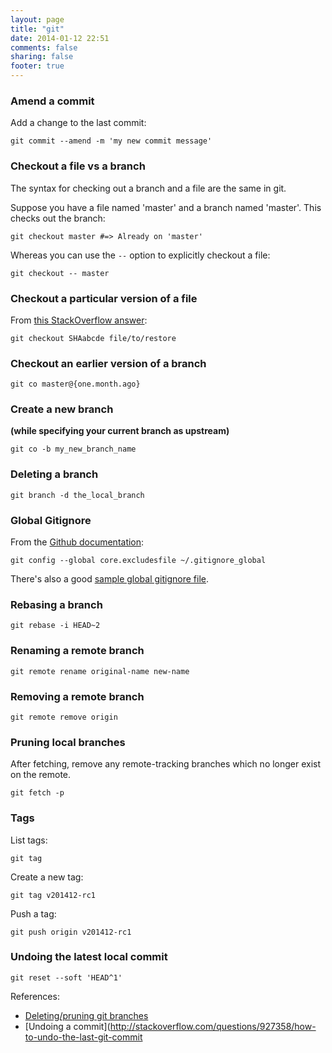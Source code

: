```yaml
---
layout: page
title: "git"
date: 2014-01-12 22:51
comments: false
sharing: false
footer: true
---
```


### Amend a commit
Add a change to the last commit:
```
git commit --amend -m 'my new commit message'
```

### Checkout a file vs a branch
The syntax for checking out a branch and a file are the same in git.

Suppose you have a file named 'master' and a branch named 'master'. This checks out the branch:
```
git checkout master #=> Already on 'master'
```

Whereas you can use the `--` option to explicitly checkout a file:
```
git checkout -- master
```

### Checkout a particular version of a file
From [this StackOverflow answer](http://stackoverflow.com/a/215731):
```
git checkout SHAabcde file/to/restore
```

### Checkout an earlier version of a branch
```
git co master@{one.month.ago}
```

### Create a new branch
**(while specifying your current branch as upstream)**
```
git co -b my_new_branch_name
```

### Deleting a branch
```
git branch -d the_local_branch
```

### Global Gitignore
From the [Github documentation](https://help.github.com/articles/ignoring-files#create-a-global-gitignore):
```
git config --global core.excludesfile ~/.gitignore_global
```
There's also a good [sample global gitignore file](https://gist.github.com/octocat/9257657).

### Rebasing a branch
```
git rebase -i HEAD~2
```

### Renaming a remote branch
```
git remote rename original-name new-name
```

### Removing a remote branch
```
git remote remove origin
```

### Pruning local branches
After fetching, remove any remote-tracking branches which no longer exist on the remote.
```
git fetch -p
```

### Tags
List tags:
```
git tag
```

Create a new tag:
```
git tag v201412-rc1
```

Push a tag:
```
git push origin v201412-rc1
```

### Undoing the latest local commit
```
git reset --soft 'HEAD^1'
```

References:

- [Deleting/pruning git branches](http://makandracards.com/makandra/621-git-delete-a-branch-local-or-remote)
- [Undoing a commit](http://stackoverflow.com/questions/927358/how-to-undo-the-last-git-commit
